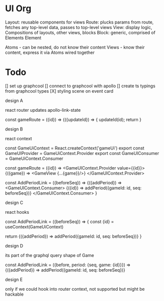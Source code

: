 # UI Org

Layout: reusable components for views
Route: plucks params from route, fetches any top-level data, passes to top-level views
View: display logic, Compositions of layouts, other views, blocks
Block: generic, comprised of Elements
Element

Atoms - can be nested, do not know their content
Views - know their content, express it via Atoms wired together


# Todo

[] set up graphcool
[] connect to graphcool with apollo
[] create ts typings from graphcool types
[X] styling scene on event card


design A

react router updates apollo-link-state

const gameRoute = ({id}) =>
  <Mutation>
  {({updateId}) => {
    updateId(id);
    return <GameView>
  }
  </Mutation>

design B

react context

const GameUiContext = React.createContext('gameUi')
export const GameUIProvider = GameUiContext.Provider
export const GameUIConsumer = GameUiContext.Consumer

const gameRoute = ({id}) =>
  <GameUIContext.Provider value={{id}}>
    <GameQuery id={id}>
      {({game}) => <GameView {...{game}}/>}
    </GameQuery>
  </GameUIContext.Provider>

const AddPeriodLink = ({beforeSeq}) =>
  <Mutation>
    {({addPeriod}) =>
      <GameUIContext.Consumer>
        {({id}) => addPeriod({gameId: id, seq: beforeSeq})}
      </GameUIContext.Consumer>
    }
  </Mutation>

design C

react hooks

const AddPeriodLink = ({beforeSeq}) => {
  const {id} = useContext(GameUiContext)

  return <Mutation>
    {({addPeriod}) => addPeriod({gameId: id, seq: beforeSeq})}
  </Mutation>
}

design D

its part of the graphql query shape of Game

const AddPeriodLink = ({before, period: {seq, game: {id}}}) =>
  <Mutation>
    {({addPeriod}) => addPeriod({gameId: id, seq: beforeSeq})}
  </Mutation>

design E

only if we could hook into router context, not supported but might be hackable